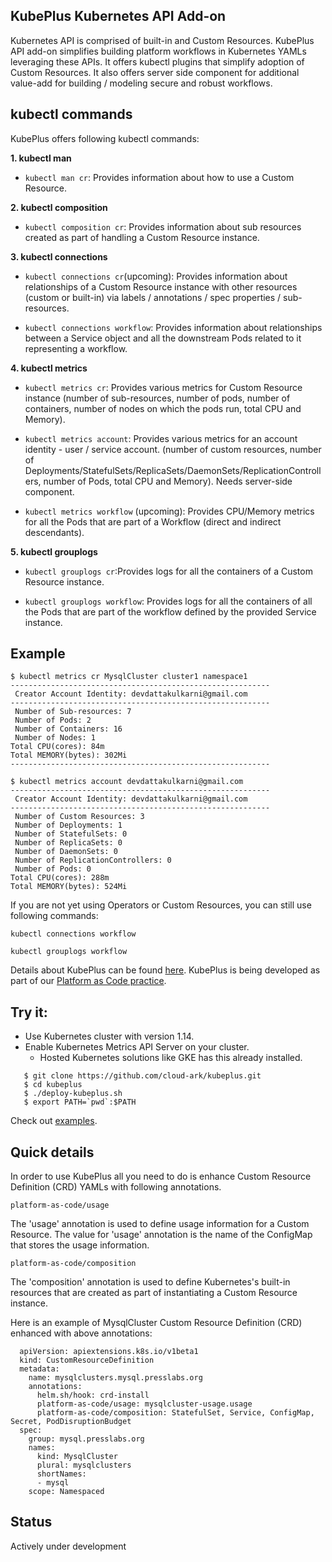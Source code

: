 ## KubePlus Kubernetes API Add-on

Kubernetes API is comprised of built-in and Custom Resources. KubePlus API add-on simplifies building platform workflows in Kubernetes YAMLs leveraging these APIs. It offers kubectl plugins that simplify adoption of Custom Resources. It also offers server side component for additional value-add for building / modeling secure and robust workflows. 

## kubectl commands

KubePlus offers following kubectl commands:

**1. kubectl man**

- ``kubectl man cr``: Provides information about how to use a Custom Resource.

**2. kubectl composition**

- ``kubectl composition cr``: Provides information about sub resources created as part of handling a Custom Resource instance.

**3. kubectl connections**

- ``kubectl connections cr``(upcoming): Provides information about relationships of a Custom Resource instance with other resources (custom or built-in) via labels / annotations / spec properties / sub-resources.

- ``kubectl connections workflow``: Provides information about relationships between a Service object and all the downstream Pods related to it representing a workflow.

**4. kubectl metrics**

- ``kubectl metrics cr``: Provides various metrics for Custom Resource instance (number of sub-resources, number of pods, number of containers, number of nodes on which the pods run, total CPU and Memory).

- ``kubectl metrics account``: Provides various metrics for an account identity - user / service account. (number of custom resources, number of Deployments/StatefulSets/ReplicaSets/DaemonSets/ReplicationControllers, number of Pods, total CPU and Memory). Needs server-side component.

- ``kubectl metrics workflow`` (upcoming): Provides CPU/Memory metrics for all the Pods that are part of a Workflow (direct and indirect descendants).

**5. kubectl grouplogs**

- ``kubectl grouplogs cr``:Provides logs for all the containers of a Custom Resource instance.

- ``kubectl grouplogs workflow``: Provides logs for all the containers of all the Pods that are part of the workflow defined by the provided Service instance.


## Example

``` 
$ kubectl metrics cr MysqlCluster cluster1 namespace1
---------------------------------------------------------- 
 Creator Account Identity: devdattakulkarni@gmail.com
---------------------------------------------------------- 
 Number of Sub-resources: 7
 Number of Pods: 2
 Number of Containers: 16
 Number of Nodes: 1
Total CPU(cores): 84m
Total MEMORY(bytes): 302Mi
----------------------------------------------------------

$ kubectl metrics account devdattakulkarni@gmail.com
---------------------------------------------------------- 
 Creator Account Identity: devdattakulkarni@gmail.com
---------------------------------------------------------- 
 Number of Custom Resources: 3
 Number of Deployments: 1
 Number of StatefulSets: 0
 Number of ReplicaSets: 0
 Number of DaemonSets: 0
 Number of ReplicationControllers: 0
 Number of Pods: 0
Total CPU(cores): 288m
Total MEMORY(bytes): 524Mi
```

If you are not yet using Operators or Custom Resources, you can still use following commands:

``` kubectl connections workflow ```

``` kubectl grouplogs workflow ```

Details about KubePlus can be found [here](./details.rst). KubePlus is being developed as part of our [Platform as Code practice](https://cloudark.io/platform-as-code).


## Try it:

- Use Kubernetes cluster with version 1.14.
- Enable Kubernetes Metrics API Server on your cluster.
  - Hosted Kubernetes solutions like GKE has this already installed.

```
   $ git clone https://github.com/cloud-ark/kubeplus.git
   $ cd kubeplus
   $ ./deploy-kubeplus.sh
   $ export PATH=`pwd`:$PATH
```

Check out [examples](./details.rst).


## Quick details

In order to use KubePlus all you need to do is enhance Custom Resource Definition (CRD) YAMLs with following annotations.

```
platform-as-code/usage
```

The 'usage' annotation is used to define usage information for a Custom Resource.
The value for 'usage' annotation is the name of the ConfigMap that stores the usage information.

```
platform-as-code/composition
```

The 'composition' annotation is used to define Kubernetes's built-in resources that are created as part of instantiating a Custom Resource instance. 

Here is an example of MysqlCluster Custom Resource Definition (CRD) enhanced with above annotations:

```
  apiVersion: apiextensions.k8s.io/v1beta1
  kind: CustomResourceDefinition
  metadata:
    name: mysqlclusters.mysql.presslabs.org
    annotations:
      helm.sh/hook: crd-install
      platform-as-code/usage: mysqlcluster-usage.usage
      platform-as-code/composition: StatefulSet, Service, ConfigMap, Secret, PodDisruptionBudget
  spec:
    group: mysql.presslabs.org
    names:
      kind: MysqlCluster
      plural: mysqlclusters
      shortNames:
      - mysql
    scope: Namespaced
```



## Status

Actively under development

